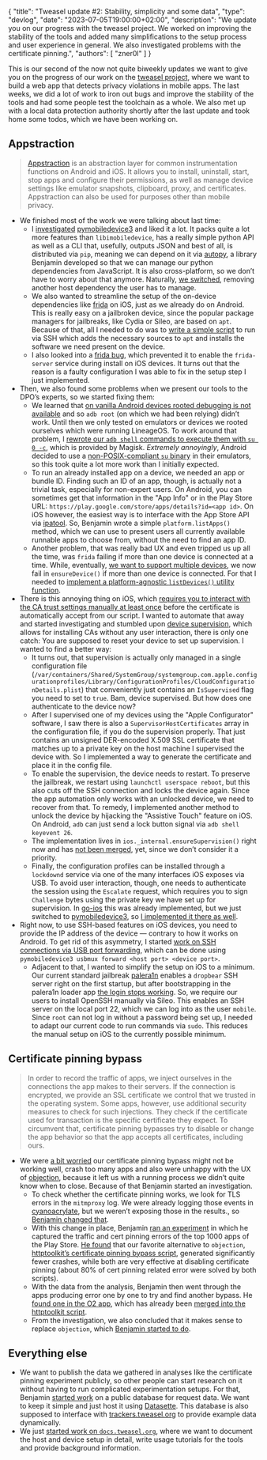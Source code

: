 {
    "title": "Tweasel update #2: Stability, simplicity and some data",
    "type": "devlog",
    "date": "2023-07-05T19:00:00+02:00",
    "description": "We update you on our progress with the tweasel project. We worked on improving the stability of the tools and added many simplifications to the setup process and user experience in general. We also investigated problems with the certificate pinning.",
    "authors": [ "zner0l" ]
}

This is our second of the now not quite biweekly updates we want to give you on the progress of our work on the [tweasel project](https://github.com/tweaselORG), where we want to build a web app that detects privacy violations in mobile apps. The last weeks, we did a lot of work to iron out bugs and improve the stability of the tools and had some people test the toolchain as a whole. We also met up with a local data protection authority shortly after the last update and took home some todos, which we have been working on.

## Appstraction

> [Appstraction](https://github.com/tweaselORG/appstraction) is an abstraction layer for common instrumentation functions on Android and iOS. It allows you to install, uninstall, start, stop apps and configure their permissions, as well as manage device settings like emulator snapshots, clipboard, proxy, and certificates. Appstraction can also be used for purposes other than mobile privacy.

- We finished most of the work we were talking about last time:
  - I [investigated](https://github.com/tweaselORG/appstraction/issues/75) [pymobiledevice3](https://github.com/doronz88/pymobiledevice3) and liked it a lot. It packs quite a lot more features than `libimobiledevice`, has a really simple python API as well as a CLI that, usefully, outputs JSON and best of all, is distributed via `pip`, meaning we can depend on it via [autopy](https://github.com/tweaselORG/autopy), a library Benjamin developed so that we can manage our python dependencies from JavaScript. It is also cross-platform, so we don’t have to worry about that anymore. Naturally, [we switched](https://github.com/tweaselORG/appstraction/pull/84), removing another host dependency the user has to manage.
  - We also wanted to streamline the setup of the on-device dependencies like [frida](https://frida.re) on iOS, just as we already do on Android. This is really easy on a jailbroken device, since the popular package managers for jailbreaks, like Cydia or Sileo, are based on `apt`. Because of that, all I needed to do was to [write a simple script](https://github.com/tweaselORG/appstraction/pull/74) to run via SSH which adds the necessary sources to `apt` and installs the software we need present on the device.
  - I also looked into a [frida bug](https://github.com/frida/frida/issues/2375), which prevented it to enable the `frida-server` service during install on iOS devices. It turns out that the reason is a faulty configuration I was able to fix in the setup step I just implemented.
- Then, we also found some problems when we present our tools to the DPO’s experts, so we started fixing them:
  - We learned that [on vanilla Android devices rooted debugging is not available](https://github.com/tweaselORG/appstraction/issues/92) and so `adb root` (on which we had been relying) didn’t work. Until then we only tested on emulators or devices we rooted ourselves which were running LineageOS. To work around that problem, I [rewrote our `adb shell` commands to execute them with `su 0 -c`](https://github.com/tweaselORG/appstraction/pull/94), which is provided by Magisk. *Extremely annoyingly*, Android decided to use a [non-POSIX-compliant `su` binary](https://stackoverflow.com/questions/55506205/android-shell-su-doesnt-have-option-c) in their emulators, so this took quite a lot more work than I initially expected.
  - To run an already installed app on a device, we needed an app or bundle ID. Finding such an ID of an app, though, is actually not a trivial task, especially for non-expert users. On Android, you can sometimes get that information in the "App Info" or in the Play Store URL: `https://play.google.com/store/apps/details?id=<app id>`. On iOS however, the easiest way is to interface with the App Store API via [ipatool](https://github.com/majd/ipatool). So, Benjamin wrote a simple `platform.listApps()` method, which we can use to present users all currently available runnable apps to choose from, without the need to find an app ID.
  - Another problem, that was really bad UX and even tripped us up all the time, was `frida` failing if more than one device is connected at a time. While, eventually, [we want to support multiple devices](https://github.com/tweaselORG/appstraction/issues/1), we now fail in `ensureDevice()` if more than one device is connected. For that I needed to [implement a platform-agnostic `listDevices()` utility function](https://github.com/tweaselORG/appstraction/pull/104).
- There is this annoying thing on iOS, which [requires you to interact with the CA trust settings manually at least once](https://github.com/tweaselORG/appstraction/issues/44#issuecomment-1466166847) before the certificate is automatically accept from our script. I wanted to automate that away and started investigating and stumbled upon [device supervision](https://support.apple.com/guide/deployment/dep1d89f0bff/web), which allows for installing CAs without any user interaction, there is only one catch: You are supposed to reset your device to set up supervision. I wanted to find a better way:
  - It turns out, that supervision is actually only managed in a single configuration file (`/var/containers/Shared/SystemGroup/systemgroup.com.apple.configurationprofiles/Library/ConfigurationProfiles/CloudConfigurationDetails.plist`) that conveniently just contains an `IsSupervised` flag you need to set to `true`. Bam, device supervised. But how does one authenticate to the device now?
  - After I supervised one of my devices using the "Apple Configurator" software, I saw there is also a `SupervisorHostCertificates` array in the configuration file, if you do the supervision properly. That just contains an unsigned DER-encoded X.509 SSL certificate that matches up to a private key on the host machine I supervised the device with. So I implemented a way to generate the certificate and place it in the config file.
  - To enable the supervision, the device needs to restart. To preserve the jailbreak, we restart using `launchctl userspace reboot`, but this also cuts off the SSH connection and locks the device again. Since the app automation only works with an unlocked device, we need to recover from that. To remedy, I implemented another method to unlock the device by hijacking the "Assistive Touch" feature on iOS. On Android, `adb` can just send a lock button signal via `adb shell keyevent 26`.
  - The implementation lives in `ios._internal.ensureSupervision()` right now and has [not been merged](https://github.com/tweaselORG/appstraction/pull/82), yet, since we don’t consider it a priority.
  - Finally, the configuration profiles can be installed through a `lockdownd` service via one of the many interfaces iOS exposes via USB. To avoid user interaction, though, one needs to authenticate the session using the `Escalate` request, which requires you to sign `Challenge` bytes using the private key we have set up for supervision. In [go-ios](https://github.com/danielpaulus/go-ios) this was already implemented, but we just switched to [pymobiledevice3](https://github.com/doronz88/pymobiledevice3), so [I implemented it there as well](https://github.com/doronz88/pymobiledevice3/pull/472).
- Right now, to use SSH-based features on iOS devices, you need to provide the IP address of the device — contrary to how it works on Android. To get rid of this asymmetry, I started [work on SSH connections via USB port forwarding](https://github.com/tweaselORG/appstraction/pull/112), which can be done using `pymobiledevice3 usbmux forward <host port> <device port>`.
  - Adjacent to that, I wanted to simplify the setup on iOS to a minimum. Our current standard jailbreak [palera1n](https://github.com/palera1n/palera1n) enables a `dropbear` SSH server right on the first startup, but after bootstrapping in the palera1n loader app [the login stops working](https://github.com/palera1n/jbinit/issues/10). So, we require our users to install OpenSSH manually via Sileo. This enables an SSH server on the local port 22, which we can log into as the user `mobile`. Since `root` can not log in without a password being set up, I needed to adapt our current code to run commands via `sudo`. This reduces the manual setup on iOS to the currently possible minimum.

## Certificate pinning bypass

> In order to record the traffic of apps, we inject ourselves in the connections the app makes to their servers. If the connection is encrypted, we provide an SSL certificate we control that we trusted in the operating system. Some apps, however, use additional security measures to check for such injections. They check if the certificate used for transaction is the specific certificate they expect. To circumvent that, certificate pinning bypasses try to disable or change the app behavior so that the app accepts all certificates, including ours.

- We were [a bit worried](https://github.com/tweaselORG/meta/issues/16#issuecomment-1581666342) our certificate pinning bypass might not be working well, crash too many apps and also were unhappy with the UX of [objection](https://github.com/sensepost/objection/), because it left us with a running process we didn’t quite know when to close. Because of that Benjamin started an investigation.
  - To check whether the certificate pinning works, we look for TLS errors in the `mitmproxy` log. We were already logging those events in [cyanoacrylate](https://github.com/tweaselORG/cyanoacrylate), but we weren’t exposing those in the results., so [Benjamin changed that](https://github.com/tweaselORG/cyanoacrylate/pull/33).
  - With this change in place, Benjamin [ran an experiment](https://github.com/tweaselORG/experiments/tree/main/cert-pinning-bypass) in which he captured the traffic and cert pinning errors of the top 1000 apps of the Play Store. [He found](https://github.com/tweaselORG/meta/issues/16) that our favorite alternative to `objection`, [httptoolkit’s certificate pinning bypass script](https://github.com/httptoolkit/frida-android-unpinning), generated significantly fewer crashes, while both are very effective at disabling certificate pinning (about 80% of cert pinning related error were solved by both scripts).
  - With the data from the analysis, Benjamin then went through the apps producing error one by one to try and find another bypass. He [found one in the O2 app](https://github.com/tweaselORG/meta/issues/31), which has already been [merged into the httptoolkit script](https://github.com/httptoolkit/frida-android-unpinning/pull/34).
  - From the investigation, we also concluded that it makes sense to replace `objection`, which [Benjamin started to do](https://github.com/tweaselORG/appstraction/pull/111).

## Everything else

- We want to publish the data we gathered in analyses like the certificate pinning experiment publicly, so other people can start research on it without having to run complicated experimentation setups. For that, Benjamin [started work](<https://github.com/tweaselORG/meta/issues/33>) on a public database for request data. We want to keep it simple and just host it using [Datasette](https://datasette.io/). This database is also supposed to interface with [trackers.tweasel.org](https://trackers.tweasel.org) to provide example data dynamically.
- We just [started work on `docs.tweasel.org`](https://github.com/tweaselORG/docs.tweasel.org), where we want to document the host and device setup in detail, write usage tutorials for the tools and provide background information.
